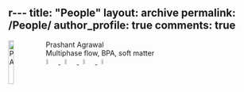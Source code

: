 r---
title:  "People"
layout: archive
permalink: /People/
author_profile: true
comments: true
---
<img src="{{ site.url }}{{ site.baseurl }}/assets/profiles/profile_im_PA.png" alt="PA" style="float: left;width: 15%"/>
Prashant Agrawal <br>
Multiphase flow, BPA, soft matter <br>
<a href="https://scholar.google.co.in/citations?user=GGesizEAAAAJ&hl=en"> <img src="{{ site.url }}{{ site.baseurl }}/assets/profiles/google.png" alt="PA" style="width: 5%; border: none; text-decoration: none"/> </a>&nbsp;
<a href="https://www.linkedin.com/in/agwlpra/?originalSubdomain=in"> <img src="{{ site.url }}{{ site.baseurl }}/assets/profiles/linkedin.png" alt="PA" style="width: 5%; border: none; text-decoration: none" /> </a>&nbsp;
<a href="https://www.researchgate.net/profile/Prashant_Agrawal6"> <img src="{{ site.url }}{{ site.baseurl }}/assets/profiles/rg.png" alt="PA" style="width: 5%; border: none; text-decoration: none" /> </a>&nbsp;
<a href="https://researchportal.northumbria.ac.uk/en/researchers/prashant-agrawal(77d1b36e-20c5-44a5-8f7e-97211143c73c).html"> <img src="{{ site.url }}{{ site.baseurl }}/assets/profiles/nuw.png" alt="PA" style="width: 5%; border: none; text-decoration: none" /> </a>
